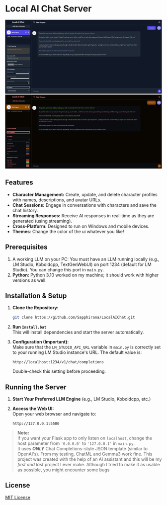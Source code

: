 
# Local AI Chat Server

![example1](/data/examples/ui1.png)
![example1](/data/examples/caecea.png)

## Features

- **Character Management:** Create, update, and delete character profiles with names, descriptions, and avatar URLs.
- **Chat Sessions:** Engage in conversations with characters and save the chat history.
- **Streaming Responses:** Receive AI responses in real-time as they are generated (using streaming).
- **Cross-Platform:** Designed to run on Windows and mobile devices.
- **Themes**: Change the color of the ui whatever you like!

## Prerequisites

1. A working LLM on your PC: You must have an LLM running locally (e.g., LM Studio, Koboldcpp, TextGenWebUI) on port 1234 (default for LM Studio). You can change this port in `main.py`.
2. **Python:** Python 3.10 worked on my machine; it should work with higher versions as well.

   

## Installation & Setup

1. **Clone the Repository:**
   ```bash
   git clone https://github.com/Sapphirana/LocalAIChat.git
   ```

2. **Run `Install.bat`**  
   This will install dependencies and start the server automatically.

3. **Configuration (Important):**  
   Make sure that the `LM_STUDIO_API_URL` variable in `main.py` is correctly set to your running LM Studio instance's URL. The default value is:
   ```
   http://localhost:1234/v1/chat/completions
   ```
   Double-check this setting before proceeding.

## Running the Server

1. **Start Your Preferred LLM Engine** (e.g., LM Studio, Koboldcpp, etc.)

2. **Access the Web UI:**  
   Open your web browser and navigate to:  
   ```
   http://127.0.0.1:5500
   ```

   
> **Note:**  
> If you want your Flask app to only listen on `localhost`, change the host parameter from `'0.0.0.0'` to `'127.0.0.1'` in `main.py`.  
> It uses ***ONLY*** Chat Completions-style JSON template (similar to OpenAI's). From my testing, ChatML and Gemma3 work fine.
> This project was created with the help of an AI assistant and this will be my *first and last* project I ever make. Although I tried to make it as usable as possible, you might encounter some bugs


## License

[MIT License](LICENSE)  

